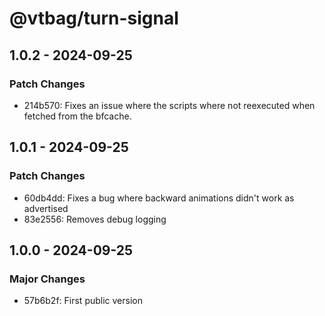 # @vtbag/turn-signal

## 1.0.2 - 2024-09-25

### Patch Changes

- 214b570: Fixes an issue where the scripts where not reexecuted when fetched from the bfcache.

## 1.0.1 - 2024-09-25

### Patch Changes

- 60db4dd: Fixes a bug where backward animations didn't work as advertised
- 83e2556: Removes debug logging

## 1.0.0 - 2024-09-25

### Major Changes

- 57b6b2f: First public version
